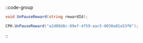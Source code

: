 ::code-group
  ```csharp [Method]
  void UnPauseReward(string rewardId);
  ```
  ```csharp [Example]
  CPH.UnPauseReward("a2d00d8c-89ef-4f59-aac5-0030a01a53f6");
  ```
::